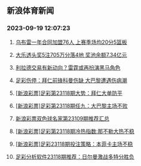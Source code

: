 ## 新浪体育新闻 
### 2023-09-19 12:07:23

1. [乌布雷一年合同加盟76人 上赛季场均20分5篮板](https://sports.sina.com.cn/basketball/nba/2023-09-19/doc-imzneyrq8444031.shtml)

2. [大乐透头奖5注705万分落4地 奖池余额7.34亿元](https://sports.sina.com.cn/l/2023-09-18/doc-imzncxea8997856.shtml)

3. [利拉德交易有新动向？雷霆或再扮演黑马角色](https://sports.sina.com.cn/basketball/nba/2023-09-18/doc-imznazyq6142684.shtml)

4. [足彩伤停：拜仁前锋科曼伤缺 大巴黎遭遇伤病潮](https://sports.sina.com.cn/l/2023-09-18/doc-imzncnqh9168434.shtml)

5. [[新浪彩票]足彩第23118期大势：拜仁大单防平](https://sports.sina.com.cn/l/2023-09-19/doc-imzneyrn4282330.shtml)

6. [[新浪彩票]足彩第23118期任九：大巴黎主场不败](https://sports.sina.com.cn/l/2023-09-19/doc-imzneyrs5220072.shtml)

7. [新浪彩票双色球名家第23109期推荐汇总](https://sports.sina.com.cn/l/2023-09-18/doc-imznazyk5266949.shtml)

8. [[新浪彩票]足彩第23118期冷热指数:那不勒大热不稳](https://sports.sina.com.cn/l/2023-09-19/doc-imzneyrq8443958.shtml)

9. [[新浪彩票]足彩23118期投注策略：本菲卡主场不稳](https://sports.sina.com.cn/l/2023-09-19/doc-imzneyrn4282694.shtml)

10. [足彩分析软件23118期推荐：日尔曼激战多特分胜负](https://sports.sina.com.cn/l/2023-09-19/doc-imzneyrq8444205.shtml)


